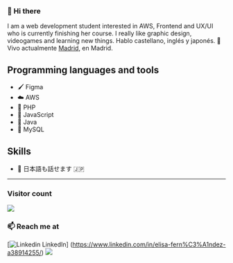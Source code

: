 
### 👋 Hi there 
I am a web development student interested in AWS, Frontend and UX/UI who is currently finishing her course.
I really like graphic design, videogames and learning new things.
Hablo castellano, inglés y japonés.
 💼 Vivo actualmente <a href="https://www.google.com/maps?q=madrid">Madrid</a>, en Madrid.<br/>

## Programming languages and tools
- 🖌️ Figma
- ☁️ AWS
- 🐘 PHP
- 🐤 JavaScript
- 🐊 Java
- 🦕 MySQL

## Skills
- 💬 日本語も話せます :jp:

<hr />

### Visitor count
<img src="https://profile-counter.glitch.me/coe1i/count.svg" />

### 📫 Reach me at 
[![Linkedin](https://i.stack.imgur.com/gVE0j.png) LinkedIn] (https://www.linkedin.com/in/elisa-fern%C3%A1ndez-a38914255/)
<a href="https://www.instagram.com/coelllli/"><img src="https://img.shields.io/badge/instagram-E4405F.svg?style=for-the-badge&logo=instagram&logoColor=white"/></a>

